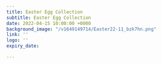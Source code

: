 ```yaml
---
title: Easter Egg Collection
subtitle: Easter Egg Collection
date: 2022-04-15 10:00:00 +0000
background_image: "/v1649149714/Easter22-11_bzk7hn.png"
link: ''
logo: ''
expiry_date: 

---
```

